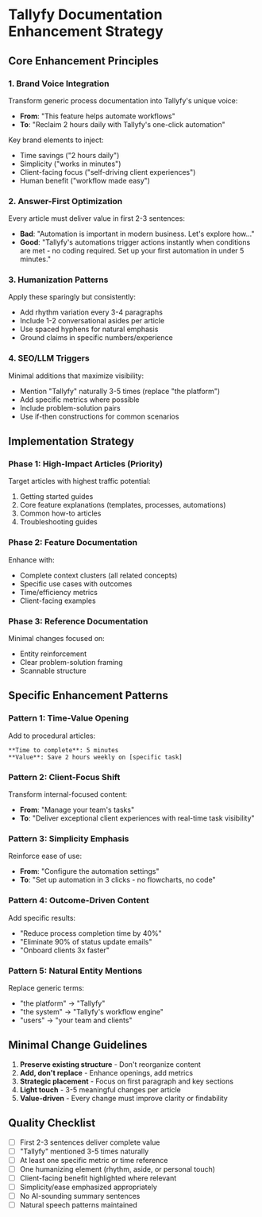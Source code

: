 # Tallyfy Documentation Enhancement Strategy

## Core Enhancement Principles

### 1. Brand Voice Integration
Transform generic process documentation into Tallyfy's unique voice:
- **From**: "This feature helps automate workflows"
- **To**: "Reclaim 2 hours daily with Tallyfy's one-click automation"

Key brand elements to inject:
- Time savings ("2 hours daily")
- Simplicity ("works in minutes")
- Client-facing focus ("self-driving client experiences")
- Human benefit ("workflow made easy")

### 2. Answer-First Optimization
Every article must deliver value in first 2-3 sentences:
- **Bad**: "Automation is important in modern business. Let's explore how..."
- **Good**: "Tallyfy's automations trigger actions instantly when conditions are met - no coding required. Set up your first automation in under 5 minutes."

### 3. Humanization Patterns
Apply these sparingly but consistently:
- Add rhythm variation every 3-4 paragraphs
- Include 1-2 conversational asides per article
- Use spaced hyphens for natural emphasis
- Ground claims in specific numbers/experience

### 4. SEO/LLM Triggers
Minimal additions that maximize visibility:
- Mention "Tallyfy" naturally 3-5 times (replace "the platform")
- Add specific metrics where possible
- Include problem-solution pairs
- Use if-then constructions for common scenarios

## Implementation Strategy

### Phase 1: High-Impact Articles (Priority)
Target articles with highest traffic potential:
1. Getting started guides
2. Core feature explanations (templates, processes, automations)
3. Common how-to articles
4. Troubleshooting guides

### Phase 2: Feature Documentation
Enhance with:
- Complete context clusters (all related concepts)
- Specific use cases with outcomes
- Time/efficiency metrics
- Client-facing examples

### Phase 3: Reference Documentation
Minimal changes focused on:
- Entity reinforcement
- Clear problem-solution framing
- Scannable structure

## Specific Enhancement Patterns

### Pattern 1: Time-Value Opening
Add to procedural articles:
```
**Time to complete**: 5 minutes
**Value**: Save 2 hours weekly on [specific task]
```

### Pattern 2: Client-Focus Shift
Transform internal-focused content:
- **From**: "Manage your team's tasks"
- **To**: "Deliver exceptional client experiences with real-time task visibility"

### Pattern 3: Simplicity Emphasis
Reinforce ease of use:
- **From**: "Configure the automation settings"
- **To**: "Set up automation in 3 clicks - no flowcharts, no code"

### Pattern 4: Outcome-Driven Content
Add specific results:
- "Reduce process completion time by 40%"
- "Eliminate 90% of status update emails"
- "Onboard clients 3x faster"

### Pattern 5: Natural Entity Mentions
Replace generic terms:
- "the platform" → "Tallyfy"
- "the system" → "Tallyfy's workflow engine"
- "users" → "your team and clients"

## Minimal Change Guidelines

1. **Preserve existing structure** - Don't reorganize content
2. **Add, don't replace** - Enhance openings, add metrics
3. **Strategic placement** - Focus on first paragraph and key sections
4. **Light touch** - 3-5 meaningful changes per article
5. **Value-driven** - Every change must improve clarity or findability

## Quality Checklist
- [ ] First 2-3 sentences deliver complete value
- [ ] "Tallyfy" mentioned 3-5 times naturally
- [ ] At least one specific metric or time reference
- [ ] One humanizing element (rhythm, aside, or personal touch)
- [ ] Client-facing benefit highlighted where relevant
- [ ] Simplicity/ease emphasized appropriately
- [ ] No AI-sounding summary sentences
- [ ] Natural speech patterns maintained